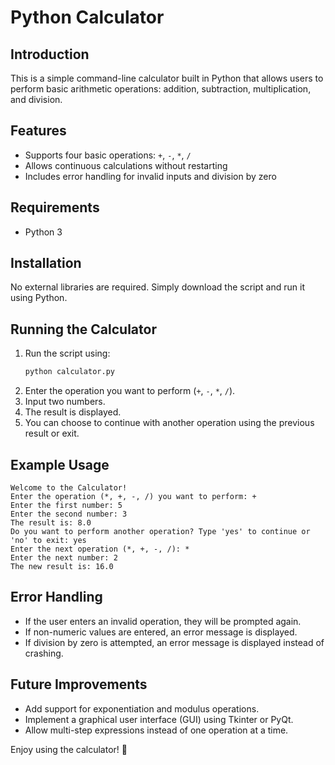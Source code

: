 # Python Calculator

## Introduction
This is a simple command-line calculator built in Python that allows users to perform basic arithmetic operations: addition, subtraction, multiplication, and division.

## Features
- Supports four basic operations: `+`, `-`, `*`, `/`
- Allows continuous calculations without restarting
- Includes error handling for invalid inputs and division by zero

## Requirements
- Python 3

## Installation
No external libraries are required. Simply download the script and run it using Python.

## Running the Calculator
1. Run the script using:
   ```sh
   python calculator.py
   ```
2. Enter the operation you want to perform (`+`, `-`, `*`, `/`).
3. Input two numbers.
4. The result is displayed.
5. You can choose to continue with another operation using the previous result or exit.

## Example Usage
```
Welcome to the Calculator!
Enter the operation (*, +, -, /) you want to perform: +
Enter the first number: 5
Enter the second number: 3
The result is: 8.0
Do you want to perform another operation? Type 'yes' to continue or 'no' to exit: yes
Enter the next operation (*, +, -, /): *
Enter the next number: 2
The new result is: 16.0
```

## Error Handling
- If the user enters an invalid operation, they will be prompted again.
- If non-numeric values are entered, an error message is displayed.
- If division by zero is attempted, an error message is displayed instead of crashing.

## Future Improvements
- Add support for exponentiation and modulus operations.
- Implement a graphical user interface (GUI) using Tkinter or PyQt.
- Allow multi-step expressions instead of one operation at a time.

Enjoy using the calculator! 🚀

